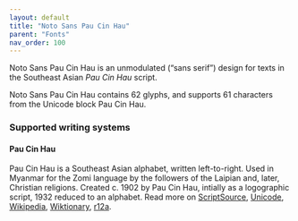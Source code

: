 ```yaml
---
layout: default
title: "Noto Sans Pau Cin Hau"
parent: "Fonts"
nav_order: 100
---
```

Noto Sans Pau Cin Hau is an unmodulated (“sans serif”) design for texts in the Southeast Asian _Pau Cin Hau_ script. 

Noto Sans Pau Cin Hau contains 62 glyphs, and supports 61 characters from the Unicode block Pau Cin Hau.


### Supported writing systems


#### Pau Cin Hau

Pau Cin Hau is a Southeast Asian alphabet, written left-to-right. Used in Myanmar for the Zomi language by the followers of the Laipian and, later, Christian religions. Created c. 1902 by Pau Cin Hau, intially as a logographic script, 1932 reduced to an alphabet. Read more on [ScriptSource](https://scriptsource.org/scr/Pauc), [Unicode](https://www.unicode.org/versions/Unicode13.0.0/ch16.pdf#G68308), [Wikipedia](https://en.wikipedia.org/wiki/ISO_15924:Pauc), [Wiktionary](https://en.wiktionary.org/wiki/Category:Pau_Cin_Hau_script), [r12a](https://r12a.github.io/scripts/links?iso=Pauc).

